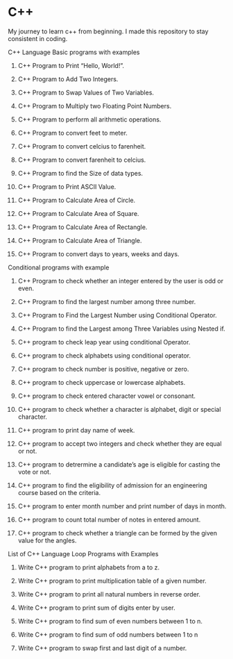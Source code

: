 
# C++
My journey to learn c++ from beginning. I made this repository to stay consistent in coding.

C++ Language Basic programs with examples


1. C++ Program to Print “Hello, World!”.

2. C++ Program to Add Two Integers.

3. C++ Program to Swap Values of Two Variables.

4. C++ Program to Multiply two Floating Point Numbers.

5. C++ Program to perform all arithmetic operations.

6. C++ Program to convert feet to meter.

7. C++ Program to convert celcius to farenheit.

8. C++ Program to convert farenheit to celcius.

9. C++ Program to find the Size of data types.

10. C++ Program to Print ASCII Value.

11. C++ Program to Calculate Area of Circle.

12. C++ Program to Calculate Area of Square.

13. C++ Program to Calculate Area of Rectangle.

14. C++ Program to Calculate Area of Triangle.

15. C++ Program to convert days to years, weeks and days.

Conditional programs with example


 1. C++ Program to check whether an integer entered by the user is odd or even.

 2. C++ Program to find the largest number among three number.

 3. C++ Program to Find the Largest Number using Conditional Operator.

 4. C++ Program to find the Largest among Three Variables using Nested if.

 5. C++ program to check leap year using conditional Operator.

 6. C++ program to check alphabets using conditional operator.

 7. C++ program to check number is positive, negative or zero.

 8. C++ program to check uppercase or lowercase alphabets.

 9. C++ program to check entered character vowel or consonant.

 10. C++ program to check whether a character is alphabet, digit or special character.

 11. C++ program to print day name of week.

 12. C++ program to accept two integers and check whether they are equal or not.

 13. C++ program to detrermine a candidate’s age is eligible for casting the vote or not.

 14. C++ program to find the eligibility of admission for an engineering course based on the criteria.

 15. C++ program to enter month number and print number of days in month.

 16. C++ program to count total number of notes in entered amount.

 17. C++ program to check whether a triangle can be formed by the given value for the angles.
 
List of C++ Language Loop Programs with Examples

 1. Write C++ program to print alphabets from a to z.

 2. Write C++ program to print multiplication table of a given number.

 3. Write C++ program to print all natural numbers in reverse order.
 
 4. Write C++ program to print sum of digits enter by user.
 
 5. Write C++ program to find sum of even numbers between 1 to n.
 
 6. Write C++ program to find sum of odd numbers between 1 to n
 
 7. Write C++ program to swap first and last digit of a number.


